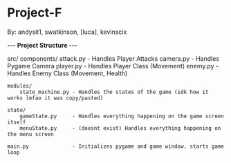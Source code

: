 # Project-F
By: andysit1, swatkinson, [luca], kevinscix

**--- Project Structure ---**

src/
    components/
        attack.py        - Handles Player Attacks
        camera.py        - Handles Pygame Camera
        player.py        - Handles Player Class (Movement)
        enemy.py         - Handles Enemy Class (Movement, Health)

    modules/
        state_machine.py - Handles the states of the game (idk how it works lmfao it was copy/pasted)

    state/
        gameState.py     - Handles everything happening on the game screen itself
        menuState.py     - (doesnt exist) Handles everything happening on the menu screen

    main.py              - Initializes pygame and game window, starts game loop

